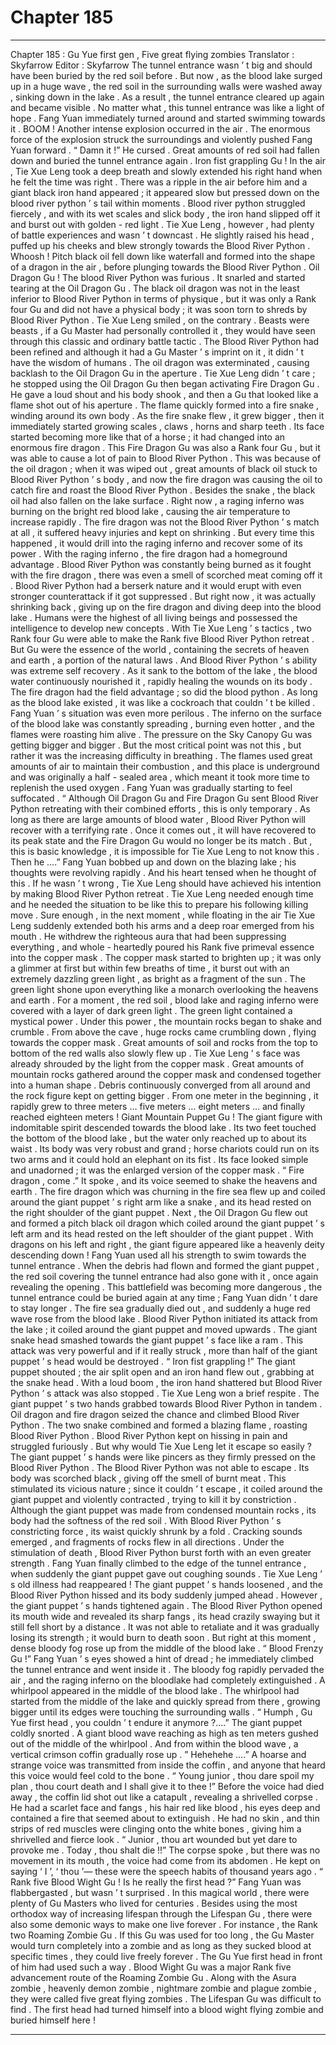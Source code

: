 
# Chapter 185


---

Chapter 185 : Gu Yue first gen , Five great flying zombies
Translator :
Skyfarrow
Editor :
Skyfarrow
The tunnel entrance wasn ’ t big and should have been buried by the red soil before . But now , as the blood lake surged up in a huge wave , the red soil in the surrounding walls were washed away , sinking down in the lake . As a result , the tunnel entrance cleared up again and became visible .
No matter what , this tunnel entrance was like a light of hope . Fang Yuan immediately turned around and started swimming towards it .
BOOM !
Another intense explosion occurred in the air . The enormous force of the explosion struck the surroundings and violently pushed Fang Yuan forward .
“ Damn it !” He cursed .
Great amounts of red soil had fallen down and buried the tunnel entrance again .
Iron fist grappling Gu !
In the air , Tie Xue Leng took a deep breath and slowly extended his right hand when he felt the time was right .
There was a ripple in the air before him and a giant black iron hand appeared ; it appeared slow but pressed down on the blood river python ’ s tail within moments .
Blood river python struggled fiercely , and with its wet scales and slick body , the iron hand slipped off it and burst out with golden - red light .
Tie Xue Leng , however , had plenty of battle experiences and wasn ’ t downcast . He slightly raised his head , puffed up his cheeks and blew strongly towards the Blood River Python .
Whoosh ! Pitch black oil fell down like waterfall and formed into the shape of a dragon in the air , before plunging towards the Blood River Python .
Oil Dragon Gu !
The blood River Python was furious . It snarled and started tearing at the Oil Dragon Gu .
The black oil dragon was not in the least inferior to Blood River Python in terms of physique , but it was only a Rank four Gu and did not have a physical body ; it was soon torn to shreds by Blood River Python .
Tie Xue Leng smiled , on the contrary .
Beasts were beasts , if a Gu Master had personally controlled it , they would have seen through this classic and ordinary battle tactic . The Blood River Python had been refined and although it had a Gu Master ’ s imprint on it , it didn ’ t have the wisdom of humans .
The oil dragon was exterminated , causing backlash to the Oil Dragon Gu in the aperture .
Tie Xue Leng didn ’ t care ; he stopped using the Oil Dragon Gu then began activating Fire Dragon Gu .
He gave a loud shout and his body shook , and then a Gu that looked like a flame shot out of his aperture . The flame quickly formed into a fire snake , winding around its own body .
As the fire snake flew , it grew bigger , then it immediately started growing scales , claws , horns and sharp teeth . Its face started becoming more like that of a horse ; it had changed into an enormous fire dragon .
This Fire Dragon Gu was also a Rank four Gu , but it was able to cause a lot of pain to Blood River Python .
This was because of the oil dragon ; when it was wiped out , great amounts of black oil stuck to Blood River Python ’ s body , and now the fire dragon was causing the oil to catch fire and roast the Blood River Python .
Besides the snake , the black oil had also fallen on the lake surface . Right now , a raging inferno was burning on the bright red blood lake , causing the air temperature to increase rapidly .
The fire dragon was not the Blood River Python ’ s match at all , it suffered heavy injuries and kept on shrinking . But every time this happened , it would drill into the raging inferno and recover some of its power .
With the raging inferno , the fire dragon had a homeground advantage .
Blood River Python was constantly being burned as it fought with the fire dragon , there was even a smell of scorched meat coming off it .
Blood River Python had a berserk nature and it would erupt with even stronger counterattack if it got suppressed . But right now , it was actually shrinking back , giving up on the fire dragon and diving deep into the blood lake .
Humans were the highest of all living beings and possessed the intelligence to develop new concepts . With Tie Xue Leng ’ s tactics , two Rank four Gu were able to make the Rank five Blood River Python retreat .
But Gu were the essence of the world , containing the secrets of heaven and earth , a portion of the natural laws . And Blood River Python ’ s ability was extreme self recovery .
As it sank to the bottom of the lake , the blood water continuously nourished it , rapidly healing the wounds on its body . The fire dragon had the field advantage ; so did the blood python . As long as the blood lake existed , it was like a cockroach that couldn ’ t be killed .
Fang Yuan ’ s situation was even more perilous .
The inferno on the surface of the blood lake was constantly spreading , burning even hotter , and the flames were roasting him alive .
The pressure on the Sky Canopy Gu was getting bigger and bigger . But the most critical point was not this , but rather it was the increasing difficulty in breathing .
The flames used great amounts of air to maintain their combustion , and this place is underground and was originally a half - sealed area , which meant it took more time to replenish the used oxygen . Fang Yuan was gradually starting to feel suffocated .
“ Although Oil Dragon Gu and Fire Dragon Gu sent Blood River Python retreating with their combined efforts , this is only temporary . As long as there are large amounts of blood water , Blood River Python will recover with a terrifying rate . Once it comes out , it will have recovered to its peak state and the Fire Dragon Gu would no longer be its match . But , this is basic knowledge , it is impossible for Tie Xue Leng to not know this . Then he ….”
Fang Yuan bobbed up and down on the blazing lake ; his thoughts were revolving rapidly . And his heart tensed when he thought of this .
If he wasn ’ t wrong , Tie Xue Leng should have achieved his intention by making Blood River Python retreat .
Tie Xue Leng needed enough time and he needed the situation to be like this to prepare his following killing move .
Sure enough , in the next moment , while floating in the air Tie Xue Leng suddenly extended both his arms and a deep roar emerged from his mouth .
He withdrew the righteous aura that had been suppressing everything , and whole - heartedly poured his Rank five primeval essence into the copper mask .
The copper mask started to brighten up ; it was only a glimmer at first but within few breaths of time , it burst out with an extremely dazzling green light , as bright as a fragment of the sun .
The green light shone upon everything like a monarch overlooking the heavens and earth . For a moment , the red soil , blood lake and raging inferno were covered with a layer of dark green light .
The green light contained a mystical power .
Under this power , the mountain rocks began to shake and crumble .
From above the cave , huge rocks came crumbling down , flying towards the copper mask . Great amounts of soil and rocks from the top to bottom of the red walls also slowly flew up .
Tie Xue Leng ’ s face was already shrouded by the light from the copper mask . Great amounts of mountain rocks gathered around the copper mask and condensed together into a human shape .
Debris continuously converged from all around and the rock figure kept on getting bigger .
From one meter in the beginning , it rapidly grew to three meters … five meters … eight meters … and finally reached eighteen meters !
Giant Mountain Puppet Gu !
The giant figure with indomitable spirit descended towards the blood lake .
Its two feet touched the bottom of the blood lake , but the water only reached up to about its waist . Its body was very robust and grand ; horse chariots could run on its two arms and it could hold an elephant on its fist .
Its face looked simple and unadorned ; it was the enlarged version of the copper mask .
“ Fire dragon , come .” It spoke , and its voice seemed to shake the heavens and earth .
The fire dragon which was churning in the fire sea flew up and coiled around the giant puppet ’ s right arm like a snake , and its head rested on the right shoulder of the giant puppet .
Next , the Oil Dragon Gu flew out and formed a pitch black oil dragon which coiled around the giant puppet ’ s left arm and its head rested on the left shoulder of the giant puppet .
With dragons on his left and right , the giant figure appeared like a heavenly deity descending down !
Fang Yuan used all his strength to swim towards the tunnel entrance . When the debris had flown and formed the giant puppet , the red soil covering the tunnel entrance had also gone with it , once again revealing the opening .
This battlefield was becoming more dangerous , the tunnel entrance could be buried again at any time ; Fang Yuan didn ’ t dare to stay longer .
The fire sea gradually died out , and suddenly a huge red wave rose from the blood lake .
Blood River Python initiated its attack from the lake ; it coiled around the giant puppet and moved upwards . The giant snake head smashed towards the giant puppet ’ s face like a ram .
This attack was very powerful and if it really struck , more than half of the giant puppet ’ s head would be destroyed .
“ Iron fist grappling !” The giant puppet shouted ; the air split open and an iron hand flew out , grabbing at the snake head .
With a loud boom , the iron hand shattered but Blood River Python ’ s attack was also stopped .
Tie Xue Leng won a brief respite . The giant puppet ’ s two hands grabbed towards Blood River Python in tandem .
Oil dragon and fire dragon seized the chance and climbed Blood River Python . The two snake combined and formed a blazing flame , roasting Blood River Python .
Blood River Python kept on hissing in pain and struggled furiously . But why would Tie Xue Leng let it escape so easily ? The giant puppet ’ s hands were like pincers as they firmly pressed on the Blood River Python .
The Blood River Python was not able to escape . Its body was scorched black , giving off the smell of burnt meat . This stimulated its vicious nature ; since it couldn ’ t escape , it coiled around the giant puppet and violently contracted , trying to kill it by constriction .
Although the giant puppet was made from condensed mountain rocks , its body had the softness of the red soil . With Blood River Python ’ s constricting force , its waist quickly shrunk by a fold .
Cracking sounds emerged , and fragments of rocks flew in all directions .
Under the stimulation of death , Blood River Python burst forth with an even greater strength .
Fang Yuan finally climbed to the edge of the tunnel entrance , when suddenly the giant puppet gave out coughing sounds .
Tie Xue Leng ’ s old illness had reappeared !
The giant puppet ’ s hands loosened , and the Blood River Python hissed and its body suddenly jumped ahead .
However , the giant puppet ’ s hands tightened again . The Blood River Python opened its mouth wide and revealed its sharp fangs , its head crazily swaying but it still fell short by a distance .
It was not able to retaliate and it was gradually losing its strength ; it would burn to death soon .
But right at this moment , dense bloody fog rose up from the middle of the blood lake .
“ Blood Frenzy Gu !” Fang Yuan ’ s eyes showed a hint of dread ; he immediately climbed the tunnel entrance and went inside it .
The bloody fog rapidly pervaded the air , and the raging inferno on the bloodlake had completely extinguished .
A whirlpool appeared in the middle of the blood lake .
The whirlpool had started from the middle of the lake and quickly spread from there , growing bigger until its edges were touching the surrounding walls .
“ Humph , Gu Yue first head , you couldn ’ t endure it anymore ?….” The giant puppet coldly snorted .
A giant blood wave reaching as high as ten meters gushed out of the middle of the whirlpool .
And from within the blood wave , a vertical crimson coffin gradually rose up .
”
Hehehehe
….” A hoarse and strange voice was transmitted from inside the coffin , and anyone that heard this voice would feel cold to the bone .
“ Young junior , thou dare spoil my plan , thou court death and I shall give it to thee !” Before the voice had died away , the coffin lid shot out like a catapult , revealing a shrivelled corpse .
He had a scarlet face and fangs , his hair red like blood , his eyes deep and contained a fire that seemed about to extinguish .
He had no skin , and thin strips of red muscles were clinging onto the white bones , giving him a shrivelled and fierce look .
“ Junior , thou art wounded but yet dare to provoke me . Today , thou shalt die !!” The corpse spoke , but there was no movement in its mouth , the voice had come from its abdomen .
He kept on saying ‘
I
’, ‘
thou
’— these were the speech habits of thousand years ago .
“ Rank five Blood Wight Gu ! Is he really the first head ?” Fang Yuan was flabbergasted , but wasn ’ t surprised .
In this magical world , there were plenty of Gu Masters who lived for centuries . Besides using the most orthodox way of increasing lifespan through the Lifespan Gu , there were also some demonic ways to make one live forever .
For instance , the Rank two Roaming Zombie Gu .
If this Gu was used for too long , the Gu Master would turn completely into a zombie and as long as they sucked blood at specific times , they could live freely forever .
The Gu Yue first head in front of him had used such a way .
Blood Wight Gu was a major Rank five advancement route of the Roaming Zombie Gu . Along with the Asura zombie , heavenly demon zombie , nightmare zombie and plague zombie , they were called five great flying zombies .
The Lifespan Gu was difficult to find . The first head had turned himself into a blood wight flying zombie and buried himself here !

---

